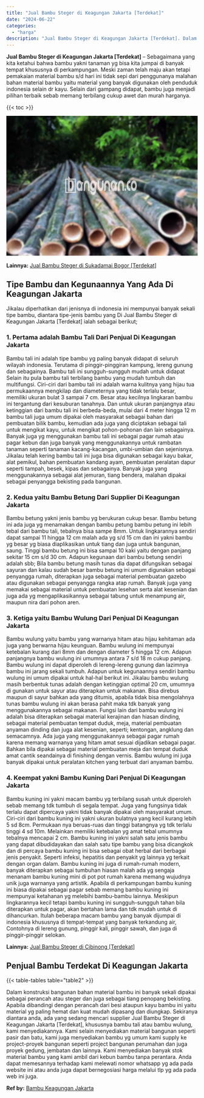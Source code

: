 ```yaml
---
title: "Jual Bambu Steger di Keagungan Jakarta [Terdekat]"
date: "2024-06-22"
categories: 
  - "harga"
description: "Jual Bambu Steger di Keagungan Jakarta [Terdekat]. Dalam konstruksi bangunan bahan material bambu ini banyak sekali dipakai sebagai perancah atau steger dan..."
---
```


**Jual Bambu Steger di Keagungan Jakarta \[Terdekat\]** – Sebagaimana yang kita ketahui bahwa bambu yakni tanaman yg bisa kita jumpai di banyak tempat khususnya di perkampungan. Meski zaman telah maju akan tetapi pemakaian material bambu s/d hari ini tidak sepi dari penggunanya malahan bahan material bambu yaitu material yang banyak digunakan oleh penduduk indonesia selain dr kayu. Selain dari gampang didapat, bambu juga menjadi pilihan terbaik sebab memang terbilang cukup awet dan murah harganya.

{{< toc >}}

![Jual Bambu Steger di Keagungan Jakarta [Terdekat]](/images/jual-bambu-tali-22.png)

**Lainnya:** [Jual Bambu Steger di Sukadamai Bogor \[Terdekat\]](https://bambu.bangunan.co/jual-bambu-steger-di-sukadamai-bogor-terdekat/)

## Tipe Bambu dan Kegunaannya Yang Ada Di Keagungan Jakarta

Jikalau diperhatikan dari jenisnya di indonesia ini mempunyai banyak sekali tipe bambu, diantara tipe-jenis bambu yang Di Jual Bambu Steger di Keagungan Jakarta \[Terdekat\] ialah sebagai berikut;

### 1\. Pertama adalah Bambu Tali Dari Penjual Di Keagungan Jakarta

Bambu tali ini adalah tipe bambu yg paling banyak didapat di seluruh wilayah indonesia. Terutama di pinggir-pinggiran kampung, lereng gunung dan sebagainya. Bambu tali ini sungguh-sungguh mudah untuk didapat Selain itu pula bambu tali terbilang bambu yang mudah tumbuh dan multifungsi. Ciri-ciri dari bambu tali ini adalah warna kulitnya yang hijau tua permukaannya mengkilap dan diameternya yang tidak terlalu besar, memiliki ukuran bulat 3 sampai 7 cm. Besar atau kecilnya lingkaran bambu ini tergantung dari kesuburan tanahnya. Dan untuk ukuran panjangnya atau ketinggian dari bambu tali ini berbeda-beda, mulai dari 4 meter hingga 12 m bambu tali juga umum dipakai oleh masyarakat sebagai bahan dari pembuatan bilik bambu, kemudian ada juga yang diciptakan sebagai tali untuk mengikat kayu, untuk mengikat pohon-pohonan dan lain sebagainya. Banyak juga yg menggunakan bambu tali ini sebagai pagar rumah atau pagar kebun dan juga banyak yang menggunakannya untuk rambatan tanaman seperti tanaman kacang-kacangan, umbi-umbian dan sejenisnya. Jikalau telah kering bambu tali ini juga bisa digunakan sebagai kayu bakar, alat pemikul, bahan pembuatan kandang ayam, pembuatan peralatan dapur seperti tampah, besek, kipas dan sebagainya. Banyak juga yang menggunakannya sebagai alat jemuran, tiang bendera, malahan dipakai sebagai penyangga bekisting pada bangunan.

### 2\. Kedua yaitu Bambu Betung Dari Supplier Di Keagungan Jakarta

Bambu betung yakni jenis bambu yg berukuran cukup besar. Bambu betung ini ada juga yg menamakan dengan bambu petung bambu petung ini lebih tebal dari bambu tali, tebalnya bisa sampe 8mm. Untuk lingkarannya sendiri dapat sampai 11 hingga 12 cm malah ada yg s/d 15 cm dan ini yakni bambu yg besar yg biasa diaplikasikan untuk tiang dan juga untuk bangunan, saung. Tinggi bambu betung ini bisa sampai 10 kaki yaitu dengan panjang sekitar 15 cm s/d 30 cm. Adapun kegunaan dari bambu betung sendiri adalah sbb; Bila bambu betung masih tunas dia dapat difungsikan sebagai sayuran dan kalau sudah besar bambu betung ini umum digunakan sebagai penyangga rumah, diterapkan juga sebagai material pembuatan gazebo atau digunakan sebagai penyangga rangka atap rumah. Banyak juga yang memakai sebagai material untuk pembuatan lesehan serta alat kesenian dan juga ada yg mengaplikasikannya sebagai tabung untuk menampung air, maupun nira dari pohon aren.

### 3\. Ketiga yaitu Bambu Wulung Dari Penjual Di Keagungan Jakarta

Bambu wulung yaitu bambu yang warnanya hitam atau hijau kehitaman ada juga yang berwarna hijau keunguan. Bambu wulung ini mempunyai ketebalan kurang dari 8mm dan dengan diameter 5 hingga 12 cm. Adapun panjangnya bambu wulung ini umumnya antara 7 s/d 18 m cukup panjang. Bambu wulung ini dapat diperoleh di lereng-lereng gunung dan lazimnya bambu ini jarang sekali tumbuh. Adapun untuk kegunaannya sendiri bambu wulung ini umum dipakai untuk hal-hal berikut ini. Jikalau bambu wulung masih berbentuk tunas adalah dengan ketinggian optimal 20 cm, umumnya di gunakan untuk sayur atau diterapkan untuk makanan. Bisa direbus maupun di sayur bahkan ada yang ditumis, apabila tidak bisa mengolahnya tunas bambu wulung ini akan berasa pahit maka tdk banyak yang menggunakannya sebagai makanan. Fungsi lain dari bambu wulung ini adalah bisa diterapkan sebagai material kerajinan dan hiasan dinding, sebagai material pembuatan tempat duduk, meja, material pembuatan anyaman dinding dan juga alat kesenian, seperti; kentongan, angklung dan semacamnya. Ada juga yang menggunakannya sebagai pagar rumah karena memang warnanya yang hitam amat sesuai dijadikan sebagai pagar. Bahkan bila dipakai sebagai material pembuatan meja dan tempat duduk amat cantik seandainya di finishing dengan vernis. Bambu wulung ini juga banyak dipakai untuk peralatan kitchen yang terbuat dari anyaman bambu.

### 4\. Keempat yakni Bambu Kuning Dari Penjual Di Keagungan Jakarta

Bambu kuning ini yakni macam bambu yg terbilang susah untuk diperoleh sebab memang tdk tumbuh di segala tempat. Juga yang fungsinya tidak terlalu dapat dipercaya yakni tidak banyak dipakai oleh masyarakat umum. Ciri-ciri dari bambu kuning ini yakni ukuran bulatnya yang kecil kurang lebih 5 sd 8cm. Permukaan nya beruas-ruas dan tinggi batangnya yg tdk terlalu tinggi 4 sd 10m. Melainkan memiliki ketebalan yg amat tebal umumnya tebalnya mencapai 2 cm. Bambu kuning ini yakni salah satu jenis bambu yang dapat dibudidayakan dan salah satu tipe bambu yang bisa dicangkok dan di percaya bambu kuning ini bisa sebagai obat herbal dari berbagai jenis penyakit. Seperti infeksi, hepatitis dan penyakit yg lainnya yg terkait dengan organ dalam. Bambu kuning ini juga di rumah-rumah modern, banyak diterapkan sebagai tumbuhan hiasan malah ada yg sengaja menanam bambu kuning mini di pot pot rumah karena memang wujudnya unik juga warnanya yang artistik. Apabila di perkampungan bambu kuning ini biasa dipakai sebagai pagar sebab memang bambu kuning ini mempunyai ketahanan yg melebihi bambu-bambu lainnya. Meskipun lingkarannya kecil tetapi bambu kuning ini sungguh-sungguh tahan bila diterapkan untuk pagar, akan bertahan lama dan tdk mudah untuk di dihancurkan. Itulah beberapa macam bambu yang banyak dijumpai di indonesia khususnya di tempat-tempat yang banyak terkandung air, Contohnya di lereng gunung, pinggir kali, pinggir sawah, dan juga di pinggir-pinggir selokan.

**Lainnya:** [Jual Bambu Steger di Cibinong \[Terdekat\]](https://bambu.bangunan.co/jual-bambu-steger-di-cibinong-terdekat/)

## Penjual Bambu Terdekat Di Keagungan Jakarta

{{< table-tables table="table2" >}}

Dalam konstruksi bangunan bahan material bambu ini banyak sekali dipakai sebagai perancah atau steger dan juga sebagai tiang penopang bekisting. Apabila dibandingi dengan perancah dari besi ataupun kayu bambu ini yaitu material yg paling hemat dan kuat mudah dipasang dan diungkap. Sekiranya diantara anda, ada yang sedang mencari supplier Jual Bambu Steger di Keagungan Jakarta \[Terdekat\], khususnya bambu tali atau bambu wulung, kami menyediakannya. Kami selain menyediakan material bangunan seperti pasir dan batu, kami juga menyediakan bambu yg umum kami supply ke project-proyek bangunan seperti project bangunan perumahan dan juga proyek gedung, jembatan dan lainnya. Kami menyediakan banyak stok material bambu yang kami ambil dari kebun bambu tanpa perantara. Anda dapat memesannya terhadap kami melewati nomor whatsapp yg ada pada website ini atau anda juga dapat bernegosiasi harga melalui tlp yg ada pada web ini juga.

**Ref by:** [Bambu Keagungan Jakarta](https://id.wikipedia.org/wiki/Bambu)
